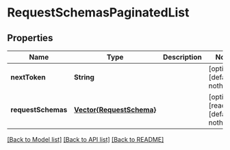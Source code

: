 # RequestSchemasPaginatedList


## Properties
Name | Type | Description | Notes
------------ | ------------- | ------------- | -------------
**nextToken** | **String** |  | [optional] [default to nothing]
**requestSchemas** | [**Vector{RequestSchema}**](RequestSchema.md) |  | [optional] [readonly] [default to nothing]


[[Back to Model list]](../README.md#models) [[Back to API list]](../README.md#api-endpoints) [[Back to README]](../README.md)


